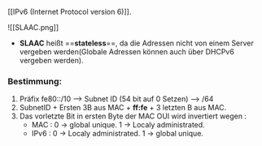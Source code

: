 [[IPv6 (Internet Protocol version 6)]].


![[SLAAC.png]]

- **SLAAC** heißt ==**stateless**==, da die Adressen nicht von einem Server vergeben werden(Globale Adressen können auch über DHCPv6 vergeben werden).

### Bestimmung:
1. Präfix fe80::/10 --> Subnet ID (54 bit auf 0 Setzen) --> /64
3. SubnetID + Ersten 3B aus MAC + **ff:fe** + 3 letzten B aus MAC.
4. Das vorletzte Bit in ersten Byte der MAC OUI wird invertiert wegen : 
	- MAC : 0 -> global unique.
				  1 -> Localy administrated.
	- IPv6 : 0 -> Localy administrated.
				  1 -> global unique.